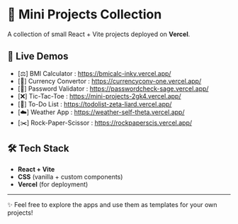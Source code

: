 # 🌟 Mini Projects Collection

A collection of small React + Vite projects deployed on **Vercel**.

## 🚀 Live Demos

- [⚖️] BMI Calculator : https://bmicalc-inky.vercel.app/
- [💱] Currency Convertor : https://currencyconv-one.vercel.app/
- [🔑] Password Validator : https://passwordcheck-sage.vercel.app/
- [❌] Tic-Tac-Toe : https://mini-projects-2gk4.vercel.app/
- [📃] To-Do List : https://todolist-zeta-liard.vercel.app/
- [☁️] Weather App : https://weather-self-theta.vercel.app/
- [✂️] Rock-Paper-Scissor : https://rockpaperscis.vercel.app/
  
## 🛠️ Tech Stack
- **React + Vite**
- **CSS** (vanilla + custom components)
- **Vercel** (for deployment)

---
✨ Feel free to explore the apps and use them as templates for your own projects!



